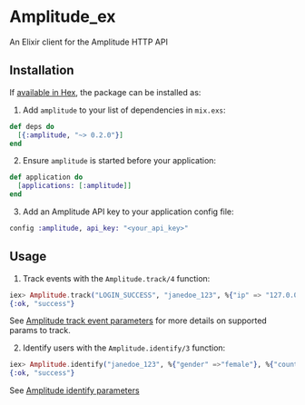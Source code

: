 # Amplitude_ex

An Elixir client for the Amplitude HTTP API

## Installation

If [available in Hex](https://hex.pm/docs/publish), the package can be installed as:

  1. Add `amplitude` to your list of dependencies in `mix.exs`:

  ```elixir
  def deps do
    [{:amplitude, "~> 0.2.0"}]
  end
  ```

  2. Ensure `amplitude` is started before your application:

  ```elixir
  def application do
    [applications: [:amplitude]]
  end
  ```

  3. Add an Amplitude API key to your application config file:

  ```elixir
  config :amplitude, api_key: "<your_api_key>"
  ```

## Usage

  1. Track events with the `Amplitude.track/4` function:

  ```elixir
  iex> Amplitude.track("LOGIN_SUCCESS", "janedoe_123", %{"ip" => "127.0.0.1"}, %{"cohort" => "Test A"})
  {:ok, "success"}
  ```

  See [Amplitude track event parameters](https://amplitude.zendesk.com/hc/en-us/articles/204771828#keys-for-the-event-argument) for more details on supported params to track.


  2. Identify users with the `Amplitude.identify/3` function:

  ```elixir
  iex> Amplitude.identify("janedoe_123", %{"gender" =>"female"}, %{"country" => "Canada"})
  {:ok, "success"}
  ```

  See [Amplitude identify parameters](https://amplitude.zendesk.com/hc/en-us/articles/205406617-Identify-API-Modify-User-Properties#keys-for-the-identification-argument)
